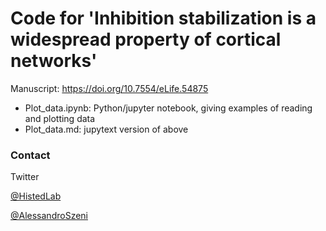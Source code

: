 # Code for 'Inhibition stabilization is a widespread property of cortical networks'

Manuscript: https://doi.org/10.7554/eLife.54875

- Plot_data.ipynb: Python/jupyter notebook, giving examples of reading and plotting data
- Plot_data.md: jupytext version of above

### Contact

Twitter

[@HistedLab](https://twitter.com/HistedLab)

[@AlessandroSzeni](https://twitter.com/AlessandroSzeni)
